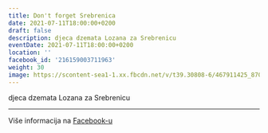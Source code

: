 ```yaml
---
title: Don't forget Srebrenica
date: 2021-07-11T18:00:00+0200
draft: false
description: djeca dzemata Lozana za Srebrenicu
eventDate: 2021-07-11T18:00:00+0200
location: ''
facebook_id: '216159003711963'
weight: 30
image: https://scontent-sea1-1.xx.fbcdn.net/v/t39.30808-6/467911425_8702124949883247_8451066247417132989_n.jpg?_nc_cat=103&ccb=1-7&_nc_sid=9e60e4&_nc_ohc=DODpikSNM3IQ7kNvwHixOeA&_nc_oc=AdmNBkwMHQNViYSyvj2ZHgQLgVtSlA6-oH8mT7fxbcBhWqYcCcL4OI9EFIHQHbqfg_k&_nc_zt=23&_nc_ht=scontent-sea1-1.xx&edm=ABTKTjYEAAAA&_nc_gid=yoMXRSgouqQQgEgcrbAjgA&oh=00_AfO7BogZvdhYIt4GJCZHkt-14GUn3WvJi-r-VrN2NibOpQ&oe=685C0E59
---
```


djeca dzemata Lozana za Srebrenicu

---

Više informacija na [Facebook-u](https://facebook.com/events/216159003711963)
